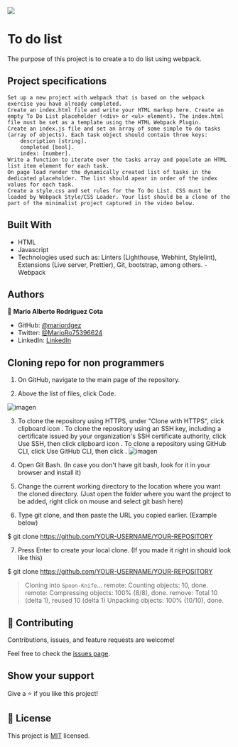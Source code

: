 ![](https://img.shields.io/badge/Microverse-blueviolet)

# To do list

The purpose of this project is to create a to do list using webpack.

## Project specifications

    Set up a new project with webpack that is based on the webpack exercise you have already completed.
    Create an index.html file and write your HTML markup here. Create an empty To Do List placeholder (<div> or <ul> element). The index.html file must be set as a template using the HTML Webpack Plugin.
    Create an index.js file and set an array of some simple to do tasks (array of objects). Each task object should contain three keys:
        description [string].
        completed [bool].
        index: [number].
    Write a function to iterate over the tasks array and populate an HTML list item element for each task.
    On page load render the dynamically created list of tasks in the dedicated placeholder. The list should apear in order of the index values for each task.
    Create a style.css and set rules for the To Do List. CSS must be loaded by Webpack Style/CSS Loader. Your list should be a clone of the part of the minimalist project captured in the video below.

## Built With

- HTML
- Javascript
- Technologies used such as: Linters (Lighthouse, Webhint, Stylelint), Extensions (Live server, Prettier), Git, bootstrap, among others.
  -Webpack

## Authors

👤 **Mario Alberto Rodriguez Cota**

- GitHub: [@mariordgez](https://github.com/mariordgez)
- Twitter: [@MarioRo75396624](https://twitter.com/MarioRo75396624)
- LinkedIn: [LinkedIn](https://linkedin.com/in/mario-alberto-rodriguez-cota-a2860a205)

## Cloning repo for non programmers

1. On GitHub, navigate to the main page of the repository.

2. Above the list of files, click Code.

![imagen](https://user-images.githubusercontent.com/78693143/115033163-b76fc700-9e8f-11eb-874a-f0211727dce6.png)

3. To clone the repository using HTTPS, under "Clone with HTTPS", click clipboard icon . To clone the repository using an SSH key, including a certificate issued by your organization's SSH certificate authority, click Use SSH, then click clipboard icon . To clone a repository using GitHub CLI, click Use GitHub CLI, then click .
   ![imagen](https://user-images.githubusercontent.com/78693143/115033318-e9812900-9e8f-11eb-8954-9e2ffededc8c.png)

4. Open Git Bash. (In case you don't have git bash, look for it in your browser and install it)

5. Change the current working directory to the location where you want the cloned directory. (Just open the folder where you want the project to be added, right click on mouse and select git bash here)

6. Type git clone, and then paste the URL you copied earlier. (Example below)

$ git clone https://github.com/YOUR-USERNAME/YOUR-REPOSITORY

7. Press Enter to create your local clone. (If you made it right in should look like this)

$ git clone https://github.com/YOUR-USERNAME/YOUR-REPOSITORY

> Cloning into `Spoon-Knife`...
> remote: Counting objects: 10, done.
> remote: Compressing objects: 100% (8/8), done.
> remove: Total 10 (delta 1), reused 10 (delta 1)
> Unpacking objects: 100% (10/10), done.

## 🤝 Contributing

Contributions, issues, and feature requests are welcome!

Feel free to check the [issues page](https://github.com/AdedayoOpeyemi/awesome-books/issues).

## Show your support

Give a ⭐️ if you like this project!

## 📝 License

This project is [MIT](https://github.com/mariordgez/Project_1_HTML/blob/project-1-microverse/mit.md) licensed.
